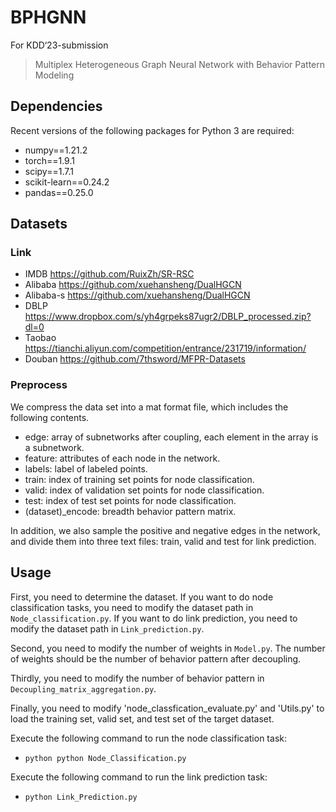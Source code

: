# BPHGNN
For KDD‘23-submission
> Multiplex Heterogeneous Graph Neural Network with Behavior Pattern Modeling

## Dependencies
Recent versions of the following packages for Python 3 are required:
* numpy==1.21.2
* torch==1.9.1
* scipy==1.7.1
* scikit-learn==0.24.2
* pandas==0.25.0

## Datasets
### Link
* IMDB https://github.com/RuixZh/SR-RSC
* Alibaba https://github.com/xuehansheng/DualHGCN
* Alibaba-s https://github.com/xuehansheng/DualHGCN
* DBLP https://www.dropbox.com/s/yh4grpeks87ugr2/DBLP_processed.zip?dl=0
* Taobao https://tianchi.aliyun.com/competition/entrance/231719/information/
* Douban https://github.com/7thsword/MFPR-Datasets

### Preprocess
We compress the data set into a mat format file, which includes the following contents.
* edge: array of subnetworks after coupling, each element in the array is a subnetwork.
* feature: attributes of each node in the network.
* labels: label of labeled points.
* train: index of training set points for node classification. 
* valid: index of validation set points for node classification.
* test: index of test set points for node classification.
* (dataset)_encode: breadth behavior pattern matrix.

In addition, we also sample the positive and negative edges in the network, and divide them into three text files: train, valid and test for link prediction.

## Usage
First, you need to determine the dataset. If you want to do node classification tasks, you need to modify the dataset path in `Node_classification.py`. If you want to do link prediction, you need to modify the dataset path in `Link_prediction.py`.

Second, you need to modify the number of weights in `Model.py`. The number of weights should be the number of behavior pattern after decoupling.

Thirdly, you need to modify  the number of behavior pattern in `Decoupling_matrix_aggregation.py`.

Finally, you need to modify 'node_classfication_evaluate.py' and 'Utils.py' to load the training set, valid set, and test set of the target dataset.

Execute the following command to run the node classification task:

* `python python Node_Classification.py`

Execute the following command to run the link prediction task:

* `python Link_Prediction.py`
